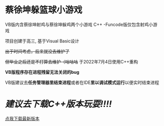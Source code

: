 # 蔡徐坤躲篮球小游戏


VB版内含蔡徐坤射鸡与蔡徐坤躲鸡两个小游戏
C++ -Funcode版仅包含射鸡小游戏

项目创建于高三, 基于Visual Basic设计


~~出于时间考虑，后来就没去维护了~~

~~但毕业之后还是不打算去维护（咕咕咕~~
 于2022年7月4日使用C++重构

**VB版程序存在进程残留无法关闭的bug**

VB版建议去**任务管理器里结束进程**或者在IDE**里以调试模式运行**以便实时结束进程


# *建议去下载C++版本玩耍!!!!*
[点我下载最新版本](https://github.com/CoolestEnoch/CXK_AvoidBasketball/releases/latest)
